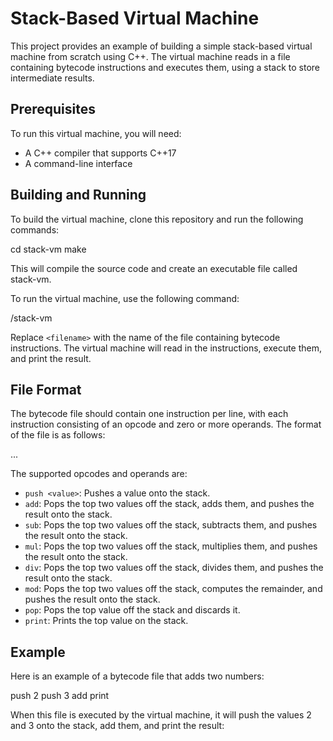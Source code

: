 # Stack-Based Virtual Machine

This project provides an example of building a simple stack-based virtual machine from scratch using C++. The virtual machine reads in a file containing bytecode instructions and executes them, using a stack to store intermediate results.

## Prerequisites

To run this virtual machine, you will need:

- A C++ compiler that supports C++17
- A command-line interface

## Building and Running

To build the virtual machine, clone this repository and run the following commands:

cd stack-vm
make


This will compile the source code and create an executable file called stack-vm.

To run the virtual machine, use the following command:

/stack-vm <filename>


Replace `<filename>` with the name of the file containing bytecode instructions. The virtual machine will read in the instructions, execute them, and print the result.

## File Format

The bytecode file should contain one instruction per line, with each instruction consisting of an opcode and zero or more operands. The format of the file is as follows:

<opcode> <operand1> <operand2> ...


The supported opcodes and operands are:

- `push <value>`: Pushes a value onto the stack.
- `add`: Pops the top two values off the stack, adds them, and pushes the result onto the stack.
- `sub`: Pops the top two values off the stack, subtracts them, and pushes the result onto the stack.
- `mul`: Pops the top two values off the stack, multiplies them, and pushes the result onto the stack.
- `div`: Pops the top two values off the stack, divides them, and pushes the result onto the stack.
- `mod`: Pops the top two values off the stack, computes the remainder, and pushes the result onto the stack.
- `pop`: Pops the top value off the stack and discards it.
- `print`: Prints the top value on the stack.

## Example

Here is an example of a bytecode file that adds two numbers:

push 2
push 3
add
print


When this file is executed by the virtual machine, it will push the values 2 and 3 onto the stack, add them, and print the result:

